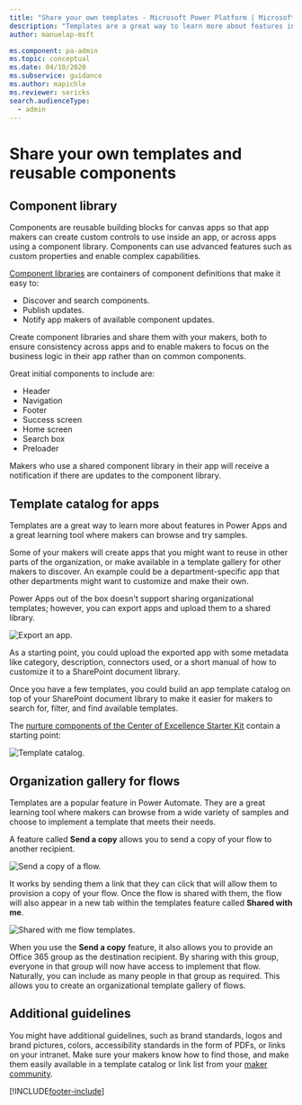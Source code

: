 ```yaml
---
title: "Share your own templates - Microsoft Power Platform | MicrosoftDocs"
description: "Templates are a great way to learn more about features in Power Apps and a great learning tool where makers can browse and try samples."
author: manuelap-msft

ms.component: pa-admin
ms.topic: conceptual
ms.date: 04/10/2020
ms.subservice: guidance
ms.author: mapichle
ms.reviewer: sericks
search.audienceType: 
  - admin
---
```

# Share your own templates and reusable components

## Component library

Components are reusable building blocks for canvas apps so that app makers can create custom controls to use inside an app, or across apps using a component library. Components can use advanced features such as custom properties and enable complex capabilities.

[Component libraries](/powerapps/maker/canvas-apps/component-library) are containers of component definitions that make it easy to:

- Discover and search components.
- Publish updates.
- Notify app makers of available component updates.

Create component libraries and share them with your makers, both to ensure consistency across apps and to enable makers to focus on the business logic in their app rather than on common components.

Great initial components to include are:

- Header
- Navigation
- Footer
- Success screen
- Home screen
- Search box
- Preloader

Makers who use a shared component library in their app will receive a notification if there are updates to the component library.

## Template catalog for apps

Templates are a great way to learn more about features in Power Apps and a great learning tool where makers can browse and try samples.

Some of your makers will create apps that you might want to reuse in other parts of the organization, or make available in a template gallery for other makers to discover. An example could be a department-specific app that other departments might want to customize and make their own.

Power Apps out of the box doesn't support sharing organizational templates; however, you can export apps and upload them to a shared library.

![Export an app.](media/export-app.png "Export an app")

As a starting point, you could upload the exported app with some metadata like category, description, connectors used, or a short manual of how to customize it to a SharePoint document library.

Once you have a few templates, you could build an app template catalog on top of your SharePoint document library to make it easier for makers to search for, filter, and find available templates.

The [nurture components of the Center of Excellence Starter Kit](../coe/nurture-components.md) contain a starting point:

![Template catalog.](../coe/media/coe68.png "Template catalog")

## Organization gallery for flows

Templates are a popular feature in Power Automate. They are a great learning tool where makers can browse from a wide variety of samples and choose to implement a template that meets their needs.

A feature called **Send a copy** allows you to send a copy of your flow to another recipient.

![Send a copy of a flow.](media/flow-template1.png "Send a copy of a flow")

It works by sending them a link that they can click that will allow them to provision a copy of your flow. Once the flow is shared with them, the flow will also appear in a new tab within the templates feature called **Shared with me**.

![Shared with me flow templates.](media/flow-template.png "Shared with me flow templates")

When you use the **Send a copy** feature, it also allows you to provide an Office 365 group as the destination recipient. By sharing with this group, everyone in that group will now have access to implement that flow. Naturally, you can include as many people in that group as required. This allows you to create an organizational template gallery of flows.

## Additional guidelines

You might have additional guidelines, such as brand standards, logos and brand pictures, colors, accessibility standards in the form of PDFs, or links on your intranet. Make sure your makers know how to find those, and make them easily available in a template catalog or link list from your [maker community](wiki-community.md).


[!INCLUDE[footer-include](../../includes/footer-banner.md)]
